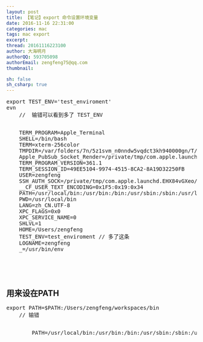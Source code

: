```yaml
---
layout: post
title: 【笔记】export 命令设置环境变量
date: 2016-11-16 22:31:00
categories: mac
tags: mac export
excerpt: 
thread: 20161116223100
author: 大海明月
authorQQ: 593705098
authorEmail: zengfeng75@qq.com
thumbnail:

sh: false
sh_csharp: true
---
```




<pre>
export TEST_ENV='test_enviroment'
evn
	//  输错可以看到多了 TEST_ENV
	<pre>
	TERM_PROGRAM=Apple_Terminal
	SHELL=/bin/bash
	TERM=xterm-256color
	TMPDIR=/var/folders/7n/5z1svm_n0nndw5vqdct3kh940000gn/T/
	Apple_PubSub_Socket_Render=/private/tmp/com.apple.launchd.znQyJYjsql/Render
	TERM_PROGRAM_VERSION=361.1
	TERM_SESSION_ID=49EE5104-9974-4515-8CA2-8A19D32250FB
	USER=zengfeng
	SSH_AUTH_SOCK=/private/tmp/com.apple.launchd.EHX84vGXeo/Listeners
	__CF_USER_TEXT_ENCODING=0x1F5:0x19:0x34
	PATH=/usr/local/bin:/usr/bin:/bin:/usr/sbin:/sbin:/usr/local/git/bin:/usr/local/mysql/bin/:/Applications/adt-bundle-mac-x86_64-24/sdk/platform-tools:/Applications/adt-bundle-mac-x86_64-24/sdk/tools:/usr/local/local:
	PWD=/usr/local/bin
	LANG=zh_CN.UTF-8
	XPC_FLAGS=0x0
	XPC_SERVICE_NAME=0
	SHLVL=1
	HOME=/Users/zengfeng
	TEST_ENV=test_enviroment // 多了这条
	LOGNAME=zengfeng
	_=/usr/bin/env
	</pre>
</pre>


<h2 class="nav">用来设在PATH</h2>

<pre>
export PATH=$PATH:/Users/zengfeng/workspaces/bin
	// 输错
	<pre>
		PATH=/usr/local/bin:/usr/bin:/bin:/usr/sbin:/sbin:/usr/local/git/bin:/usr/local/mysql/bin/:/Applications/adt-bundle-mac-x86_64-24/sdk/platform-tools:/Applications/adt-bundle-mac-x86_64-24/sdk/tools:/usr/local/local::/Users/zengfeng/workspaces/bin
	</pre>
</pre>



